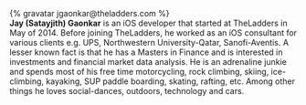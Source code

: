 <div class="profile-container">
  <div class="profile-thumb">
    {% gravatar jgaonkar@theladders.com %}
  </div>
  <div class="profile-content">
    <strong>Jay (Satayjith) Gaonkar</strong> is an iOS developer that started at TheLadders in May of 2014. Before joining TheLadders, he worked as an iOS consultant for various clients e.g. UPS, Northwestern University-Qatar, Sanofi-Aventis. A lesser known fact is that he has a Masters in Finance and is interested in investments and financial market data analysis. He is an adrenaline junkie and spends most of his free time motorcycling, rock climbing, skiing, ice-climbing, kayaking, SUP paddle boarding, skating, rafting, etc. Among other things he loves social-dances, outdoors, technology and cars.
  </div>
</div>
